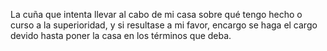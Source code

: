 La cuña que intenta llevar al cabo de mi casa sobre qué tengo hecho o curso a la superioridad, y si resultase a mi favor, encargo se haga el cargo devido hasta poner la casa en los términos que deba.